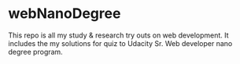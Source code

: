 # webNanoDegree
This repo is all my study &amp; research try outs on web development. It includes the my solutions for quiz to Udacity Sr. Web developer nano degree program.
